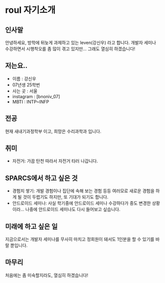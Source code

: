 # roul 자기소개

## 인사말
안녕하세요, 방학에 뒤늦게 과제하고 있는 leven(강신우) 라고 합니다.
개발자 세미나 수강하면서 시행착오를 좀 많이 겪고 있지만... 그래도 열심히 하겠습니다!

## 저는요..
+ 이름 : 강신우
+ 07년생 25학번
+ 사는 곳 : 서울
+ instagram : [bnoniv_07]
+ MBTI : INTP~INFP

## 전공
현재 새내기과정학부 이고, 희망은 수리과학과 입니다.

## 취미
+ 자전거: 가끔 탄천 따라서 자전거 타러 나갑니다.

## SPARCS에서 하고 싶은 것
+ 경험치 쌓기: 개발 경험이나 집단에 속해 보는 경험 등등 여러모로 새로운 경험을 하게 될 것이 두렵기도 하지만, 또 기대가 되기도 합니다.
+ 안드로이드 세미나: 사실 학기중에 안드로이드 세미나 수강하다가 중도 변경한 상황이라... 나중에 안드로이드 세미나도 다시 들어보고 싶습니다.

## 미래에 하고 싶은 일
지금으로서는 개발자 세미나를 무사히 마치고 정회원이 돼서도 1인분을 할 수 있기를 바랄 뿐입니다.

## 마무리
처음에는 좀 미숙할지라도, 열심히 하겠습니다!
